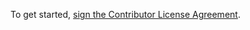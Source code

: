 To get started, <a href="https://www.clahub.com/agreements/MTRNord/nordlab-hackerspace-door">sign the Contributor License Agreement</a>.